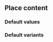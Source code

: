 ## Place content


<!-- <values.placeContent> -->
### Default values

<!-- </values.placeContent> -->


<!-- <variants.placeContent> -->
### Default variants

<!-- </variants.placeContent> -->
